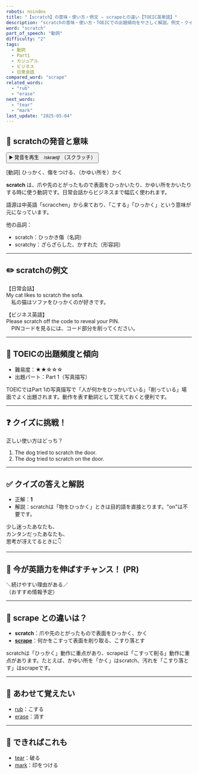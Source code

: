 ```yaml
---
robots: noindex
title: "【scratch】の意味・使い方・例文 ― scrapeとの違い【TOEIC英単語】"
description: "scratchの意味・使い方・TOEICでの出題傾向をやさしく解説。例文・クイズ付きでscrapeとの違いもわかりやすく学べます。"
word: "scratch"
part_of_speech: "動詞"
difficulty: "2"
tags:
  - 動詞
  - Part1
  - カジュアル
  - ビジネス
  - 日常会話
compared_word: "scrape"
related_words:
  - "rub"
  - "erase"
next_words:
  - "tear"
  - "mark"
last_update: "2025-05-04"
---
```


## 🔰 scratchの発音と意味

<button class="play-audio" onclick="playTTS('scratch')">
  <span class="play-audio-main">
    ▶️ 発音を再生　/skrætʃ/
  </span>
  <span class="play-audio-sub">
    （スクラッチ）
  </span>
</button>

[動詞] ひっかく、傷をつける、（かゆい所を）かく

**scratch** は、爪や先のとがったもので表面をひっかいたり、かゆい所をかいたりする時に使う動詞です。日常会話からビジネスまで幅広く使われます。

語源は中英語「scracchen」から来ており、「こする」「ひっかく」という意味が元になっています。

他の品詞：  
- scratch：ひっかき傷（名詞）
- scratchy：ざらざらした、かすれた（形容詞）

---

## ✏️ scratchの例文

【日常会話】  
My cat likes to scratch the sofa.  
　私の猫はソファをひっかくのが好きです。

【ビジネス英語】  
Please scratch off the code to reveal your PIN.  
　PINコードを見るには、コード部分を削ってください。

---

## 🎯 TOEICの出題頻度と傾向

- 難易度：★★☆☆☆
- 出題パート：Part 1（写真描写）

TOEICではPart 1の写真描写で「人が何かをひっかいている」「削っている」場面でよく出題されます。動作を表す動詞として覚えておくと便利です。

---

## ❓ クイズに挑戦！

正しい使い方はどっち？

1. The dog tried to scratch the door.  
2. The dog tried to scratch on the door.

---

## ✅ クイズの答えと解説

- 正解：**1**
- 解説：scratchは「物をひっかく」ときは目的語を直接とります。"on"は不要です。

少し迷ったあなたも、  
カンタンだったあなたも、  
思考が冴えてるときに👇️

---

## 🚀 今が英語力を伸ばすチャンス！ (PR)

<div class="info-center">
＼続けやすい理由がある／<br>  
（おすすめ情報予定）
</div>

---

## 🤔  scrape との違いは？

- **scratch**：爪や先のとがったもので表面をひっかく、かく
- **[scrape](/word/scrape)**：何かをこすって表面を削り取る、こすり落とす

scratchは「ひっかく」動作に重点があり、scrapeは「こすって削る」動作に重点があります。たとえば、かゆい所を「かく」はscratch、汚れを「こすり落とす」はscrapeです。

---

## 🧩 あわせて覚えたい

- [rub](/word/rub)：こする
- [erase](/word/erase)：消す

---

## 📖 できればこれも

- [tear](/word/tear)：破る
- [mark](/word/mark)：印をつける

<!-- cvid: aid15_bid49 -->
